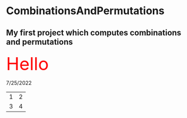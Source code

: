 # CombinationsAndPermutations
## My first project which computes combinations and permutations
<span style="color:red; font-size:48px"> Hello</span>
<table>
<tr><td>1</td><td>2</td></tr>
<tr><td>3</td><td>4</td></tr>

7/25/2022
</table>